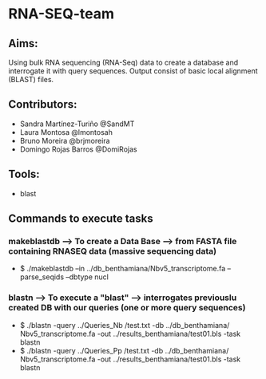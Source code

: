 # RNA-SEQ-team
## Aims:
Using bulk RNA sequencing (RNA-Seq) data to create a database and interrogate it with query sequences. Output consist of basic local alignment (BLAST) files.
## Contributors: 
- Sandra Martínez-Turiño @SandMT
- Laura Montosa @lmontosah
- Bruno Moreira @brjmoreira
- Domingo Rojas Barros @DomiRojas
## Tools:
- blast
## Commands to execute tasks
### makeblastdb --> To create a Data Base --> from FASTA file containing RNASEQ data (massive sequencing data)
- $ ./makeblastdb –in ../db_benthamiana/Nbv5_transcriptome.fa –parse_seqids –dbtype nucl

### blastn --> To execute a "blast" --> interrogates previouslu created DB with our queries (one or more query sequences)
- $ ./blastn -query ../Queries_Nb /test.txt -db ../db_benthamiana/ Nbv5_transcriptome.fa -out ../results_benthamiana/test01.bls -task blastn
- $ ./blastn -query ../Queries_Pp /test.txt -db ../db_benthamiana/ Nbv5_transcriptome.fa -out ../results_benthamiana/test01.bls -task blastn

